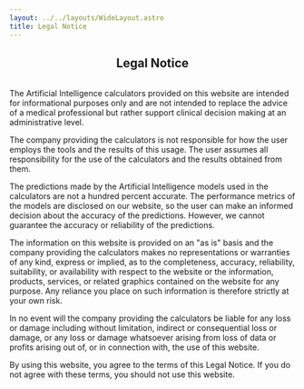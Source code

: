 ```yaml
---
layout: ../../layouts/WideLayout.astro
title: Legal Notice
---
```

<style>
    main {
        text-align: justify;
    }
    h2 {
        margin-bottom: 32px;
        text-align: center;
    }
</style>

## Legal Notice

The Artificial Intelligence calculators provided on this website are intended for informational purposes only and are not intended to replace the advice of a medical professional but rather support clinical decision making at an administrative level.

The company providing the calculators is not responsible for how the user employs the tools and the results of this usage. The user assumes all responsibility for the use of the calculators and the results obtained from them.

The predictions made by the Artificial Intelligence models used in the calculators are not a hundred percent accurate. The performance metrics of the models are disclosed on our website, so the user can make an informed decision about the accuracy of the predictions. However, we cannot guarantee the accuracy or reliability of the predictions.

The information on this website is provided on an "as is" basis and the company providing the calculators makes no representations or warranties of any kind, express or implied, as to the completeness, accuracy, reliability, suitability, or availability with respect to the website or the information, products, services, or related graphics contained on the website for any purpose. Any reliance you place on such information is therefore strictly at your own risk.

In no event will the company providing the calculators be liable for any loss or damage including without limitation, indirect or consequential loss or damage, or any loss or damage whatsoever arising from loss of data or profits arising out of, or in connection with, the use of this website.

By using this website, you agree to the terms of this Legal Notice. If you do not agree with these terms, you should not use this website.